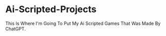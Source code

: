 # Ai-Scripted-Projects
This Is Where I'm Going To Put My Ai Scripted Games That Was Made By ChatGPT.
